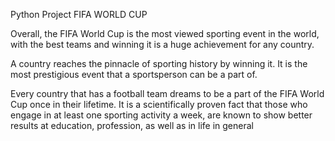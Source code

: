 Python Project FIFA WORLD CUP

Overall, the FIFA World Cup is the most viewed sporting event in the world, with the best teams and winning it is a huge achievement for any country.

A country reaches the pinnacle of sporting history by winning it. It is the most prestigious event that a sportsperson can be a part of.

Every country that has a football team dreams to be a part of the FIFA World Cup once in their lifetime. It is a scientifically proven fact that those who engage in at least one sporting activity a week, are known to show better results at education, profession, as well as in life in general

